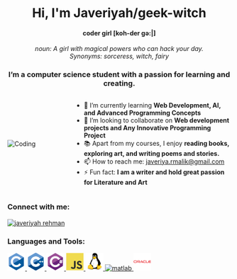 <body>
  <h1 align="center">Hi, I'm Javeriyah/geek-witch</h1>
  <!-- Subtitle -->
  <h4 align="center">coder girl [koh-der gǝ:|]</h4>
  <p align="center"><i>noun: A girl with magical powers who can hack your day. <br>Synonyms: sorceress, witch, fairy</i></p>
  <h3 align="center">I’m a computer science student with a passion for learning and creating.</h3>

  

  <div style="display: flex; align-items: center;">
    <img align="right" alt="Coding" width="300" src="https://gifdb.com/images/high/umiko-ahagon-desktop-programming-eg5f8g2281ekfhde.webp">
    <ul>
      <li>🌱 I’m currently learning <strong>Web Development, AI, and Advanced Programming Concepts</strong></li>
      <li>👯 I’m looking to collaborate on <strong>Web development projects and Any Innovative Programming Project</strong></li>
      <li>📚 Apart from my courses, I enjoy <strong>reading books, exploring art, and writing poems and stories.</strong></li>
      <li>📫 How to reach me: <a href="mailto:javeriya.rmalik@gmail.com">javeriya.rmalik@gmail.com</a></li>
      <li>⚡ Fun fact: <strong>I am a writer and hold great passion for Literature and Art</strong></li>
    </ul>
  </div>

  <h3 align="left">Connect with me:</h3>
  <p align="left">
    <a href="https://linkedin.com/in/javeriyah-rehman" target="blank">
      <img align="center" src="https://raw.githubusercontent.com/rahuldkjain/github-profile-readme-generator/master/src/images/icons/Social/linked-in-alt.svg" alt="javeriyah rehman" height="30" width="40" />
    </a>
  </p>

  <h3 align="left">Languages and Tools:</h3>
  <p align="left">
    <a href="https://www.cprogramming.com/" target="_blank" rel="noreferrer">
      <img src="https://raw.githubusercontent.com/devicons/devicon/master/icons/c/c-original.svg" alt="c" width="40" height="40"/>
    </a>
    <a href="https://www.w3schools.com/cpp/" target="_blank" rel="noreferrer">
      <img src="https://raw.githubusercontent.com/devicons/devicon/master/icons/cplusplus/cplusplus-original.svg" alt="cplusplus" width="40" height="40"/>
    </a>
    <a href="https://www.w3schools.com/cs/" target="_blank" rel="noreferrer">
      <img src="https://raw.githubusercontent.com/devicons/devicon/master/icons/csharp/csharp-original.svg" alt="csharp" width="40" height="40"/>
    </a>
    <a href="https://developer.mozilla.org/en-US/docs/Web/JavaScript" target="_blank" rel="noreferrer">
      <img src="https://raw.githubusercontent.com/devicons/devicon/master/icons/javascript/javascript-original.svg" alt="javascript" width="40" height="40"/>
    </a>
    <a href="https://www.linux.org/" target="_blank" rel="noreferrer">
      <img src="https://raw.githubusercontent.com/devicons/devicon/master/icons/linux/linux-original.svg" alt="linux" width="40" height="40"/>
    </a>
    <a href="https://www.mathworks.com/" target="_blank" rel="noreferrer">
      <img src="https://upload.wikimedia.org/wikipedia/commons/2/21/Matlab_Logo.png" alt="matlab" width="40" height="40"/>
    </a>
    <a href="https://www.oracle.com/" target="_blank" rel="noreferrer">
      <img src="https://raw.githubusercontent.com/devicons/devicon/master/icons/oracle/oracle-original.svg" alt="oracle" width="40" height="40"/>
    </a>
  </p>
</body>
